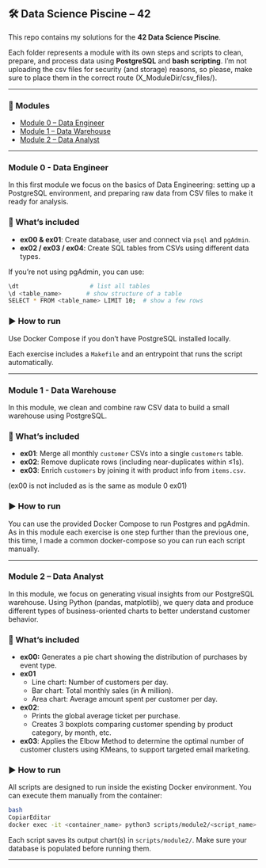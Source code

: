 ## 🛠️ Data Science Piscine – 42

This repo contains my solutions for the **42 Data Science Piscine**.

Each folder represents a module with its own steps and scripts to clean, prepare, and process data using **PostgreSQL** and **bash scripting**.
I’m not uploading the csv files for security (and storage) reasons, so please, make sure to place them in the correct route (X_ModuleDir/csv_files/). 

---

### 📁 Modules

- [Module 0 – Data Engineer](#Module-0---data-engineer)
- [Module 1 – Data Warehouse](#Module-1---data-warehouse)
- [Module 2 – Data Analyst](#Module-1---data-analyst)

---

### Module 0 - Data Engineer

In this first module we focus on the basics of Data Engineering: setting up a PostgreSQL environment, and preparing raw data from CSV files to make it ready for analysis.

### 🚀 What’s included

- **ex00 & ex01**: Create database, user and connect via `psql` and `pgAdmin`.
- **ex02 / ex03 / ex04**: Create SQL tables from CSVs using different data types.

If you’re not using pgAdmin, you can use:

```bash
\dt                    # list all tables
\d <table_name>       # show structure of a table
SELECT * FROM <table_name> LIMIT 10;  # show a few rows
```

### ▶️ How to run

Use Docker Compose if you don’t have PostgreSQL installed locally.

Each exercise includes a `Makefile` and an entrypoint that runs the script automatically.

---

### Module 1 - Data Warehouse

In this module, we clean and combine raw CSV data to build a small warehouse using PostgreSQL.

### 🚀 What’s included

- **ex01**: Merge all monthly `customer` CSVs into a single `customers` table.
- **ex02**: Remove duplicate rows (including near-duplicates within ≤1s).
- **ex03**: Enrich `customers` by joining it with product info from `items.csv`.

(ex00 is not included as is the same as module 0 ex01)

### ▶️ How to run

You can use the provided Docker Compose to run Postgres and pgAdmin.
As in this module each exercise is one step further than the previous one, this time, I made a common docker-compose so you can run each script manually.

---

### Module 2 – Data Analyst

In this module, we focus on generating visual insights from our PostgreSQL warehouse. Using Python (pandas, matplotlib), we query data and produce different types of business-oriented charts to better understand customer behavior.

### 🚀 What’s included

- **ex00:** Generates a pie chart showing the distribution of purchases by event type.
- **ex01**
    - Line chart: Number of customers per day.
    - Bar chart: Total monthly sales (in ₳ million).
    - Area chart: Average amount spent per customer per day.
- **ex02**:
    - Prints the global average ticket per purchase.
    - Creates 3 boxplots comparing customer spending by product category, by month, etc.
- **ex03**: Applies the Elbow Method to determine the optimal number of customer clusters using KMeans, to support targeted email marketing.

### ▶️ How to run

All scripts are designed to run inside the existing Docker environment. You can execute them manually from the container:

```bash
bash
CopiarEditar
docker exec -it <container_name> python3 scripts/module2/<script_name>.py

```

Each script saves its output chart(s) in `scripts/module2/`. Make sure your database is populated before running them.

---
